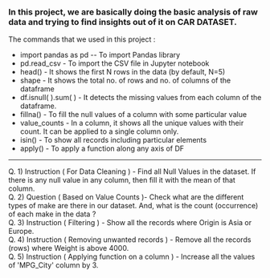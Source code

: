 
<h3>In this project, we are basically doing the basic analysis of raw data and trying to find insights out of it on CAR DATASET.</h3>

The commands that we used in this project :</br>

* import pandas as pd -- To import Pandas library</br>
* pd.read_csv - To import the CSV file in Jupyter notebook</br>
* head() - It shows the first N rows in the data (by default, N=5)</br>
* shape - It shows the total no. of rows and no. of columns of the dataframe</br>
* df.isnull( ).sum( ) - It detects the missing values from each column of the dataframe.</br>
* fillna() - To fill the null values of a column with some particular value</br>
* value_counts - In a column, it shows all the unique values with their count. It can be applied to a single column only.</br>
* isin() - To show all records including particular elements</br>
* apply() - To apply a function along any axis of DF</br>

-------------------------------------------------------------------------------------------------------------------------------------------------------------

Q. 1) Instruction ( For Data Cleaning ) - Find all Null Values in the dataset. If there is any null value in any column, then fill it with the mean of that column.</br>
Q. 2) Question ( Based on Value Counts )- Check what are the different types of make are there in our dataset. And, what is the count (occurrence) of each make in the data ?</br>
Q. 3) Instruction ( Filtering ) - Show all the records where Origin is Asia or Europe.</br>
Q. 4) Instruction ( Removing unwanted records ) - Remove all the records (rows) where Weight is above 4000.</br>
Q. 5) Instruction ( Applying function on a column ) - Increase all the values of 'MPG_City' column by 3.</br>
